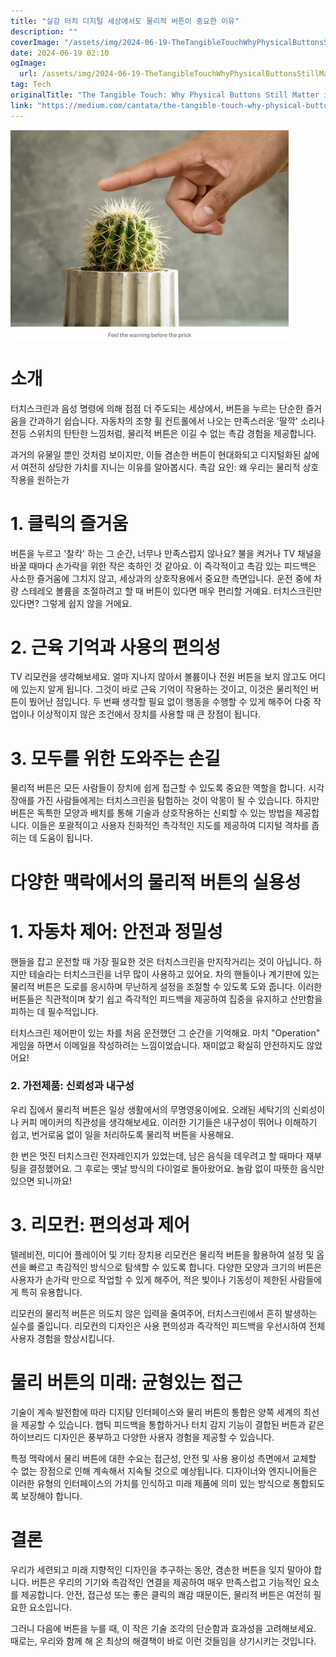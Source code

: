 ```yaml
---
title: "실감 터치 디지털 세상에서도 물리적 버튼이 중요한 이유"
description: ""
coverImage: "/assets/img/2024-06-19-TheTangibleTouchWhyPhysicalButtonsStillMatterinaDigitalWorld_0.png"
date: 2024-06-19 02:10
ogImage: 
  url: /assets/img/2024-06-19-TheTangibleTouchWhyPhysicalButtonsStillMatterinaDigitalWorld_0.png
tag: Tech
originalTitle: "The Tangible Touch: Why Physical Buttons Still Matter in a Digital World"
link: "https://medium.com/cantata/the-tangible-touch-why-physical-buttons-still-matter-in-a-digital-world-f51b46ba26cd"
---
```




![image](/assets/img/2024-06-19-TheTangibleTouchWhyPhysicalButtonsStillMatterinaDigitalWorld_0.png)

# 소개

터치스크린과 음성 명령에 의해 점점 더 주도되는 세상에서, 버튼을 누르는 단순한 즐거움을 간과하기 쉽습니다. 자동차의 조향 휠 컨트롤에서 나오는 만족스러운 '딸깍' 소리나 전등 스위치의 탄탄한 느낌처럼, 물리적 버튼은 이길 수 없는 촉감 경험을 제공합니다.

과거의 유물일 뿐인 것처럼 보이지만, 이들 겸손한 버튼이 현대화되고 디지털화된 삶에서 여전히 상당한 가치를 지니는 이유를 알아봅시다. 촉감 요인: 왜 우리는 물리적 상호작용을 원하는가


<div class="content-ad"></div>

# 1. 클릭의 즐거움

버튼을 누르고 '찰칵' 하는 그 순간, 너무나 만족스럽지 않나요? 불을 켜거나 TV 채널을 바꿀 때마다 손가락을 위한 작은 축하인 것 같아요. 이 즉각적이고 촉감 있는 피드백은 사소한 즐거움에 그치지 않고, 세상과의 상호작용에서 중요한 측면입니다. 운전 중에 차량 스테레오 볼륨을 조절하려고 할 때 버튼이 있다면 매우 편리할 거예요. 터치스크린만 있다면? 그렇게 쉽지 않을 거에요.

# 2. 근육 기억과 사용의 편의성

TV 리모컨을 생각해보세요. 얼마 지나지 않아서 볼륨이나 전원 버튼을 보지 않고도 어디에 있는지 알게 됩니다. 그것이 바로 근육 기억이 작용하는 것이고, 이것은 물리적인 버튼이 뛌어난 점입니다. 두 번째 생각할 필요 없이 행동을 수행할 수 있게 해주어 다중 작업이나 이상적이지 않은 조건에서 장치를 사용할 때 큰 장점이 됩니다.

<div class="content-ad"></div>

# 3. 모두를 위한 도와주는 손길

물리적 버튼은 모든 사람들이 장치에 쉽게 접근할 수 있도록 중요한 역할을 합니다. 시각 장애를 가진 사람들에게는 터치스크린을 탐험하는 것이 악몽이 될 수 있습니다. 하지만 버튼은 독특한 모양과 배치를 통해 기술과 상호작용하는 신뢰할 수 있는 방법을 제공합니다. 이들은 포괄적이고 사용자 친화적인 촉각적인 지도를 제공하여 디지털 격차를 좁히는 데 도움이 됩니다.

# 다양한 맥락에서의 물리적 버튼의 실용성

# 1. 자동차 제어: 안전과 정밀성

<div class="content-ad"></div>

핸들을 잡고 운전할 때 가장 필요한 것은 터치스크린을 만지작거리는 것이 아닙니다. 하지만 테슬라는 터치스크린을 너무 많이 사용하고 있어요. 차의 핸들이나 계기판에 있는 물리적 버튼은 도로를 응시하며 무난하게 설정을 조절할 수 있도록 도와 줍니다. 이러한 버튼들은 직관적이며 찾기 쉽고 즉각적인 피드백을 제공하여 집중을 유지하고 산만함을 피하는 데 필수적입니다.

터치스크린 제어판이 있는 차를 처음 운전했던 그 순간을 기억해요. 마치 "Operation" 게임을 하면서 이메일을 작성하려는 느낌이었습니다. 재미없고 확실히 안전하지도 않았어요!

### 2. 가전제품: 신뢰성과 내구성

우리 집에서 물리적 버튼은 일상 생활에서의 무명영웅이에요. 오래된 세탁기의 신뢰성이나 커피 메이커의 직관성을 생각해보세요. 이러한 기기들은 내구성이 뛰어나 이해하기 쉽고, 번거로움 없이 일을 처리하도록 물리적 버튼을 사용해요.

<div class="content-ad"></div>

한 번은 멋진 터치스크린 전자레인지가 있었는데, 남은 음식을 데우려고 할 때마다 재부팅을 결정했어요. 그 후로는 옛날 방식의 다이얼로 돌아왔어요. 놀람 없이 따뜻한 음식만 있으면 되니까요!

# 3. 리모컨: 편의성과 제어

텔레비전, 미디어 플레이어 및 기타 장치용 리모컨은 물리적 버튼을 활용하여 설정 및 옵션을 빠르고 촉감적인 방식으로 탐색할 수 있도록 합니다. 다양한 모양과 크기의 버튼은 사용자가 손가락 만으로 작업할 수 있게 해주어, 적은 빛이나 기동성이 제한된 사람들에게 특히 유용합니다.

리모컨의 물리적 버튼은 의도치 않은 입력을 줄여주어, 터치스크린에서 흔히 발생하는 실수를 줄입니다. 리모컨의 디자인은 사용 편의성과 즉각적인 피드백을 우선시하여 전체 사용자 경험을 향상시킵니다.

<div class="content-ad"></div>

# 물리 버튼의 미래: 균형있는 접근

기술이 계속 발전함에 따라 디지턈 인터페이스와 물리 버튼의 통합은 양쪽 세계의 최선을 제공할 수 있습니다. 햅틱 피드백을 통합하거나 터치 감지 기능이 결합된 버튼과 같은 하이브리드 디자인은 풍부하고 다양한 사용자 경험을 제공할 수 있습니다.

특정 맥락에서 물리 버튼에 대한 수요는 접근성, 안전 및 사용 용이성 측면에서 교체할 수 없는 장점으로 인해 계속해서 지속될 것으로 예상됩니다. 디자이너와 엔지니어들은 이러한 유형의 인터페이스의 가치를 인식하고 미래 제품에 의미 있는 방식으로 통합되도록 보장해야 합니다.

# 결론

<div class="content-ad"></div>

우리가 세련되고 미래 지향적인 디자인을 추구하는 동안, 겸손한 버튼을 잊지 말아야 합니다. 버튼은 우리의 기기와 촉감적인 연결을 제공하여 매우 만족스럽고 기능적인 요소를 제공합니다. 안전, 접근성 또는 좋은 클릭의 쾌감 때문이든, 물리적 버튼은 여전히 필요한 요소입니다.

그러니 다음에 버튼을 누를 때, 이 작은 기술 조각의 단순함과 효과성을 고려해보세요. 때로는, 우리와 함께 해 온 최상의 해결책이 바로 이런 것들임을 상기시키는 것입니다.